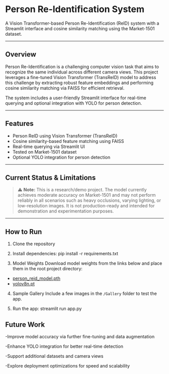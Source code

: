 # Person Re-Identification System

A Vision Transformer-based Person Re-Identification (ReID) system with a Streamlit interface and cosine similarity matching using the Market-1501 dataset.

---

## Overview

Person Re-Identification is a challenging computer vision task that aims to recognize the same individual across different camera views. This project leverages a fine-tuned Vision Transformer (TransReID) model to address this challenge by extracting robust feature embeddings and performing cosine similarity matching via FAISS for efficient retrieval.

The system includes a user-friendly Streamlit interface for real-time querying and optional integration with YOLO for person detection.

---

## Features

- Person ReID using Vision Transformer (TransReID)  
- Cosine similarity-based feature matching using FAISS  
- Real-time querying via Streamlit UI  
- Tested on Market-1501 dataset  
- Optional YOLO integration for person detection  

---

## Current Status & Limitations

> ⚠️ **Note:** This is a research/demo project. The model currently achieves moderate accuracy on Market-1501 and may not perform reliably in all scenarios such as heavy occlusions, varying lighting, or low-resolution images. It is not production-ready and intended for demonstration and experimentation purposes.

---

## How to Run
1. Clone the repository

2. Install dependencies:
   pip install -r requirements.txt
   
3. Model Weights
Download model weights from the links below and place them in the root project directory:

- [person_reid_model.pth](https://drive.google.com/file/d/18W_RWaVadFBlojRKBljXrZtDKp3WKXKt/view?usp=sharing)
- [yolov8n.pt](https://drive.google.com/file/d/1d8Q_Iiyt-UFsTfZXkXsnZ99TW1MyWQ_v/view?usp=sharing)
  
4. Sample Gallery
Include a few images in the `/Gallery` folder to test the app.

5. Run the app:
   streamlit run app.py
   
## Future Work
-Improve model accuracy via further fine-tuning and data augmentation

-Enhance YOLO integration for better real-time detection

-Support additional datasets and camera views

-Explore deployment optimizations for speed and scalability

